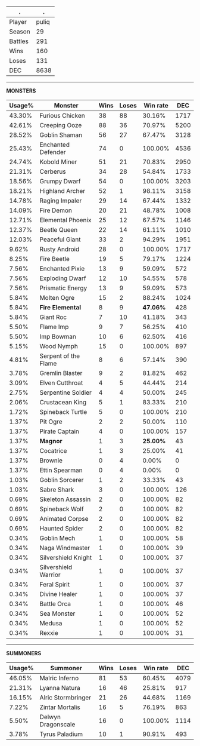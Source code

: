 .|.
|-|-
Player|puliq
Season|29
Battles|291
Wins|160
Loses|131
DEC|8638

---
**MONSTERS**

Usage%|Monster|Wins|Loses|Win rate|DEC|
-|-|-|-|-|-|
43.30%|Furious Chicken|38|88|30.16%|1717|
42.61%|Creeping Ooze|88|36|70.97%|5200|
28.52%|Goblin Shaman|56|27|67.47%|3128|
25.43%|Enchanted Defender|74|0|100.00%|4536|
24.74%|Kobold Miner|51|21|70.83%|2950|
21.31%|Cerberus|34|28|54.84%|1733|
18.56%|Grumpy Dwarf|54|0|100.00%|3203|
18.21%|Highland Archer|52|1|98.11%|3158|
14.78%|Raging Impaler|29|14|67.44%|1332|
14.09%|Fire Demon|20|21|48.78%|1008|
12.71%|Elemental Phoenix|25|12|67.57%|1146|
12.37%|Beetle Queen|22|14|61.11%|1010|
12.03%|Peaceful Giant|33|2|94.29%|1951|
9.62%|Rusty Android|28|0|100.00%|1717|
8.25%|Fire Beetle|19|5|79.17%|1224|
7.56%|Enchanted Pixie|13|9|59.09%|572|
7.56%|Exploding Dwarf|12|10|54.55%|578|
7.56%|Prismatic Energy|13|9|59.09%|573|
5.84%|Molten Ogre|15|2|88.24%|1024|
5.84%|**Fire Elemental**|8|9|**47.06%**|428|
5.84%|Giant Roc|7|10|41.18%|343|
5.50%|Flame Imp|9|7|56.25%|410|
5.50%|Imp Bowman|10|6|62.50%|416|
5.15%|Wood Nymph|15|0|100.00%|897|
4.81%|Serpent of the Flame|8|6|57.14%|390|
3.78%|Gremlin Blaster|9|2|81.82%|462|
3.09%|Elven Cutthroat|4|5|44.44%|214|
2.75%|Serpentine Soldier|4|4|50.00%|245|
2.06%|Crustacean King|5|1|83.33%|210|
1.72%|Spineback Turtle|5|0|100.00%|210|
1.37%|Pit Ogre|2|2|50.00%|110|
1.37%|Pirate Captain|4|0|100.00%|157|
1.37%|**Magnor**|1|3|**25.00%**|43|
1.37%|Cocatrice|1|3|25.00%|41|
1.37%|Brownie|0|4|0.00%|0|
1.37%|Ettin Spearman|0|4|0.00%|0|
1.03%|Goblin Sorcerer|1|2|33.33%|43|
1.03%|Sabre Shark|3|0|100.00%|126|
0.69%|Skeleton Assassin|2|0|100.00%|82|
0.69%|Spineback Wolf|2|0|100.00%|82|
0.69%|Animated Corpse|2|0|100.00%|82|
0.69%|Haunted Spider|2|0|100.00%|82|
0.34%|Goblin Mech|1|0|100.00%|58|
0.34%|Naga Windmaster|1|0|100.00%|39|
0.34%|Silvershield Knight|1|0|100.00%|37|
0.34%|Silvershield Warrior|1|0|100.00%|37|
0.34%|Feral Spirit|1|0|100.00%|37|
0.34%|Divine Healer|1|0|100.00%|37|
0.34%|Battle Orca|1|0|100.00%|46|
0.34%|Sea Monster|1|0|100.00%|52|
0.34%|Medusa|1|0|100.00%|52|
0.34%|Rexxie|1|0|100.00%|31|

---
**SUMMONERS**

Usage%|Summoner|Wins|Loses|Win rate|DEC|
-|-|-|-|-|-|
46.05%|Malric Inferno|81|53|60.45%|4079|
21.31%|Lyanna Natura|16|46|25.81%|917|
16.15%|Alric Stormbringer|21|26|44.68%|1169|
7.22%|Zintar Mortalis|16|5|76.19%|863|
5.50%|Delwyn Dragonscale|16|0|100.00%|1114|
3.78%|Tyrus Paladium|10|1|90.91%|493|
